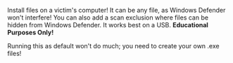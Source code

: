 Install files on a victim's computer! It can be any file, as Windows Defender won't interfere!
You can also add a scan exclusion where files can be hidden from Windows Defender.
It works best on a USB.
**Educational Purposes Only!**

Running this as default won't do much; you need to create your own .exe files!
